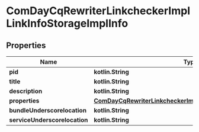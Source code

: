
# ComDayCqRewriterLinkcheckerImplLinkInfoStorageImplInfo

## Properties
Name | Type | Description | Notes
------------ | ------------- | ------------- | -------------
**pid** | **kotlin.String** |  |  [optional]
**title** | **kotlin.String** |  |  [optional]
**description** | **kotlin.String** |  |  [optional]
**properties** | [**ComDayCqRewriterLinkcheckerImplLinkInfoStorageImplProperties**](ComDayCqRewriterLinkcheckerImplLinkInfoStorageImplProperties.md) |  |  [optional]
**bundleUnderscorelocation** | **kotlin.String** |  |  [optional]
**serviceUnderscorelocation** | **kotlin.String** |  |  [optional]



